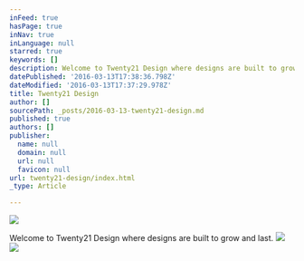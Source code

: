 ```yaml
---
inFeed: true
hasPage: true
inNav: true
inLanguage: null
starred: true
keywords: []
description: Welcome to Twenty21 Design where designs are built to grow and last.
datePublished: '2016-03-13T17:38:36.798Z'
dateModified: '2016-03-13T17:37:29.978Z'
title: Twenty21 Design
author: []
sourcePath: _posts/2016-03-13-twenty21-design.md
published: true
authors: []
publisher:
  name: null
  domain: null
  url: null
  favicon: null
url: twenty21-design/index.html
_type: Article

---
```

![](https://the-grid-user-content.s3-us-west-2.amazonaws.com/a750f558-73b5-4f7e-8edf-775594a0120d.jpg)

Welcome to Twenty21 Design where designs are built to grow and last.
![](https://the-grid-user-content.s3-us-west-2.amazonaws.com/b4bfd3da-7598-4e1e-92c6-a441a58a2180.jpg)
![](https://the-grid-user-content.s3-us-west-2.amazonaws.com/0d99f24c-fae3-4f3c-9f76-5d133099a065.jpg)